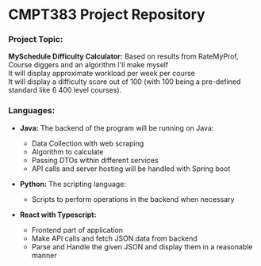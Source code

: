 # CMPT383 Project Repository

### **Project Topic:** 
**MySchedule Difficulty Calculator:**
Based on results from RateMyProf, Course diggers and an algorithm I'll make myself  
It will display approximate workload per week per course  
It will display a difficulty score out of 100 (with 100 being a pre-defined standard like 6 400 level courses).  

### **Languages:**

- **Java:** The backend of the program will be running on Java:
  -  Data Collection with web scraping
  - Algorithm to calculate
  - Passing DTOs within different services
  - API calls and server hosting will be handled with Spring boot

- **Python:** The scripting language:
  - Scripts to perform operations in the backend when necessary

- **React with Typescript:**
  - Frontend part of application
  - Make API calls and fetch JSON data from backend
  - Parse and Handle the given JSON and display them in a reasonable manner

